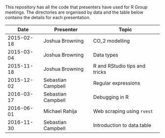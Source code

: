 This repository has all the code that presenters have used for R Group meetings. The directories are organised by data and the table below contains the details for each presentation.

Date       | Presenter          | Topic
-----------|--------------------|------------------------------
2015-02-18 | Joshua Browning    | CO_2 modelling
2015-03-04 | Joshua Browning    | Data types
2015-11-18 | Joshua Browning    | R and RStudio tips and tricks
2015-12-02 | Sebastian Campbell | Regular expressions
2016-03-17 | Sebastian Campbell | Debugging in R
2016-06-01 | Michael Rahija     | Web scraping using `rvest`
2016-11-30 | Sebastian Campbell | Introduction to data.table
